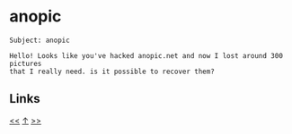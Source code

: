 # anopic

    Subject: anopic

    Hello! Looks like you've hacked anopic.net and now I lost around 300 pictures
    that I really need. is it possible to recover them?
## Links

[<<](2022-02-11.md) [↑](../) [>>](2022-06-11.md)
